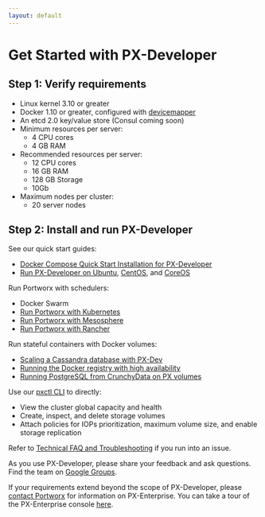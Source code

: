 ```yaml
---
layout: default
---
```

# Get Started with PX-Developer

## Step 1: Verify requirements

* Linux kernel 3.10 or greater
* Docker 1.10 or greater, configured with [devicemapper](https://docs.docker.com/engine/userguide/storagedriver/device-mapper-driver/#/configure-docker-with-devicemapper)
* An etcd 2.0 key/value store (Consul coming soon)
* Minimum resources per server:
  * 4 CPU cores
  * 4 GB RAM
* Recommended resources per server:
  * 12 CPU cores
  * 16 GB RAM
  * 128 GB Storage
  * 10Gb
* Maximum nodes per cluster:
  * 20 server nodes

## Step 2: Install and run PX-Developer

See our quick start guides:

* [Docker Compose Quick Start Installation for PX-Developer](https://github.com/portworx/px-dev/blob/master/install_with_compose.md)
* [Run PX-Developer on Ubuntu](https://github.com/portworx/px-dev/blob/master/install_run_ubuntu.md), [CentOS](https://github.com/portworx/px-dev/blob/master/install_run_rhel.md), and [CoreOS](https://github.com/portworx/px-dev/blob/master/install_run_coreos.md)

Run Portworx with schedulers:

* Docker Swarm
* [Run Portworx with Kubernetes](https://github.com/portworx/px-dev/blob/master/install_with_k8s.md)
* [Run Portworx with Mesosphere](https://github.com/portworx/px-dev/blob/master/install_with_mesosphere.md)
* [Run Portworx with Rancher](https://github.com/portworx/px-dev/blob/master/run_with_rancher.md)

Run stateful containers with Docker volumes:

* [Scaling a Cassandra database with PX-Dev](https://github.com/portworx/px-dev/blob/master/examples/cassandra.md)
* [Running the Docker registry with high availability](https://github.com/portworx/px-dev/blob/master/examples/registry.md)
* [Running PostgreSQL from CrunchyData on PX volumes]()

Use our [pxctl CLI](https://github.com/portworx/px-dev/blob/master/cli_reference.md) to directly:

* View the cluster global capacity and health
* Create, inspect, and delete storage volumes
* Attach policies for IOPs prioritization, maximum volume size, and enable storage replication

Refer to [Technical FAQ and Troubleshooting](https://github.com/portworx/px-dev/blob/master/faq.md) if you run into an issue.

As you use PX-Developer, please share your feedback and ask questions. Find the team on [Google Groups](https://groups.google.com/forum/#!forum/portworx).

If your requirements extend beyond the scope of PX-Developer, please [contact Portworx](http://portworx.com/contact-us/) for information on PX-Enterprise. You can take a tour of the PX-Enterprise console [here](https://github.com/portworx/px-docs/blob/master/get-started-px-enterprise.md#step-3-take-a-tour-of-the-px-enterprise-web-console).
